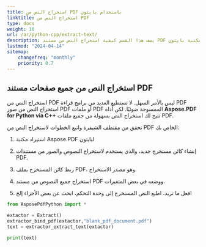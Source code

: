 ```yaml
---
title: استخراج النص من PDF باستخدام بايثون
linktitle: استخراج النص من PDF
type: docs
weight: 10
url: /ar/python-cpp/extract-text/
description: يصف هذا القسم كيفية استخراج النص من مستند PDF باستخدام مكتبة بايثون.
lastmod: "2024-04-14"
sitemap:
    changefreq: "monthly"
    priority: 0.7
---
```


## استخراج النص من جميع صفحات مستند PDF

استخراج النص من PDF ليس بالأمر السهل. لا تستطيع العديد من برامج قراءة PDF استخراج النص من صور PDF أو ملفات PDF الممسوحة ضوئيًا. لكن أداة **Aspose.PDF for Python via C++** تتيح لك استخراج النص بسهولة من جميع ملفات PDF.

تحقق من مقتطف الشيفرة واتبع الخطوات لاستخراج النص من PDF الخاص بك:

1. استيراد مكتبة Aspose.PDF لبايثون
2. إنشاء كائن مستخرج جديد، والذي يستخدم لاستخراج النصوص والصور من مستندات PDF.
3. ربط كائن المستخرج بملف PDF، وهو مصدر الاستخراج.
4. استخراج جميع النصوص من مستند PDF ووضعه في بعض المتغيرات.

1. افعل ما تريد، اطبع النص المستخرج إلى وحدة التحكم، ابحث عن بعض الأجزاء إلخ

```python
from AsposePdfPython import *

extactor = Extract()
extractor_bind_pdf(extactor,"blank_pdf_document.pdf")
text = extractor_extract_text(extactor)

print(text)
```